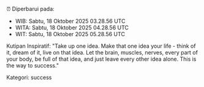 ⏰ Diperbarui pada:
- WIB: Sabtu, 18 Oktober 2025 03.28.56 UTC
- WITA: Sabtu, 18 Oktober 2025 04.28.56 UTC
- WIT: Sabtu, 18 Oktober 2025 05.28.56 UTC

Kutipan Inspiratif:
"Take up one idea. Make that one idea your life - think of it, dream of it, live on that idea. Let the brain, muscles, nerves, every part of your body, be full of that idea, and just leave every other idea alone. This is the way to success."


Kategori: success

